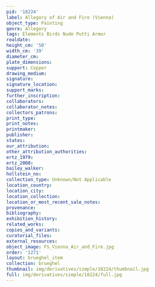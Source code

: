 ```yaml
---
pid: '18224'
label: Allegory of Air and Fire (Vienna)
object_type: Painting
genre: Allegory
tags: Elements Birds Nude Putti Armor
realdate: 
height_cm: '50'
width_cm: '39'
diameter_cm: 
plate_dimensions: 
support: Copper
drawing_medium: 
signature: 
signature_location: 
support_marks: 
further_inscription: 
collaborators: 
collaborator_notes: 
collectors_patrons: 
print_type: 
print_notes: 
printmaker: 
publisher: 
states: 
our_attribution: 
other_attribution_authorities: 
ertz_1979: 
ertz_2008: 
bailey_walker: 
hollstein_no: 
collection_type: Unknown/Not Applicable
location_country: 
location_city: 
location_collection: 
location_or_most_recent_sale_notes: 
provenance: 
bibliography: 
exhibition_history: 
related_works: 
copies_and_variants: 
curatorial_files: 
external_resources: 
object_image: FS_Vienna_Air_and_Fire.jpg
order: '1271'
layout: brueghel_item
collection: brueghel
thumbnail: img/derivatives/simple/18224/thumbnail.jpg
full: img/derivatives/simple/18224/full.jpg
---
```

